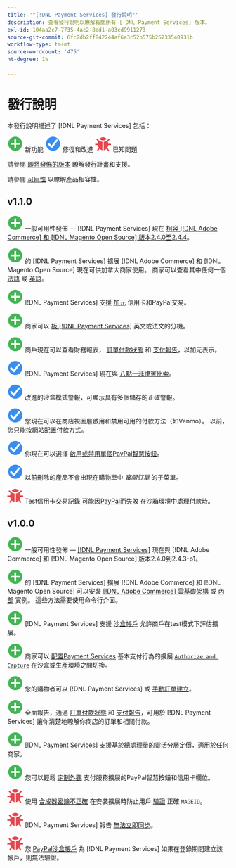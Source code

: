 ```yaml
---
title: '"[!DNL Payment Services] 發行說明"'
description: 查看發行說明以瞭解有關所有 [!DNL Payment Services] 版本。
exl-id: 104aa2c7-7735-4ac2-8ed1-a03cd9911273
source-git-commit: 6fc2db2ff842244af6a3c52b575b26233540931b
workflow-type: tm+mt
source-wordcount: '475'
ht-degree: 1%

---
```


# 發行說明

本發行說明描述了 [!DNL Payment Services] 包括：

![新建](../assets/new.svg) 新功能
![已修復問題](../assets/fix.svg) 修復和改進
![已知問題](../assets/bug.svg) 已知問題

請參閱 [即將發佈的版本](https://devdocs.magento.com/release/) 瞭解發行計畫和支援。

請參閱 [可用性](https://devdocs.magento.com/release/availability.html) 以瞭解產品相容性。

## v1.1.0

![新建](../assets/new.svg)<!-- Issue PAY-2127 --> 一般可用性發佈 — [!DNL Payment Services] 現在 [相容 [!DNL Adobe Commerce] 和 [!DNL Magento Open Source] 版本2.4.0至2.4.4](https://devdocs.magento.com/release/availability.html#compatibility)。

![新建](../assets/new.svg)<!-- Issue PAY-2682 --> 的 [!DNL Payment Services] 擴展 [!DNL Adobe Commerce] 和 [!DNL Magento Open Source] 現在可供加拿大商家使用。 商家可以查看其中任何一個 [法語](https://experienceleague.adobe.com/docs/commerce-merchant-services/payment-services/overview.md#accepted-credit-cards-and-currencies) 或 [英語](https://experienceleague.adobe.com/docs/commerce-merchant-services/payment-services/overview.md#accepted-credit-cards-and-currencies)。

![新建](../assets/new.svg)<!-- Issue PAY-2681 --> [!DNL Payment Services] 支援 [加元](overview.md#accepted-credit-cards-and-currencies) 信用卡和PayPal交易。

![新建](../assets/new.svg)<!-- Issue PAY-2680 --> 商家可以 [板 [!DNL Payment Services]](onboard.md) 英文或法文的分機。

![新建](../assets/new.svg)<!-- Issue PAY-2678 --> 商戶現在可以查看財務報表， [訂單付款狀態](order-payment-status.md) 和 [支付報告](payouts.md)，以加元表示。

![已修復問題](../assets/fix.svg)<!-- Issue PAY-2710 --> [!DNL Payment Services] 現在與 [八點一菲律賓比索](https://www.php.net/releases/8.1/en.php)。

![已修復問題](../assets/fix.svg)<!-- Issue PAY-3017 --> 改進的沙盒模式警報，可顯示具有多個儲存的正確警報。

![已修復問題](../assets/fix.svg)<!-- Issue PAY-2742 --> 您現在可以在商店視圖層啟用和禁用可用的付款方法（如Venmo）。 以前，您只能按網站配置付款方式。

![已修復問題](../assets/fix.svg)<!-- Issue PAY-2277 --> 你現在可以選擇 [啟用或禁用單個PayPal智慧按鈕](settings.md#paypal-smart-buttons)。

![已修復問題](../assets/fix.svg)<!-- Issue PAY-2561 --> 以前刪除的產品不會出現在購物車中 _審閱訂單_ 的子菜單。

![已知問題](../assets/bug.svg)<!-- Issue PAY-2842 --> Test信用卡交易記錄 [可能因PayPal而失敗](https://support.magento.com/hc/en-us/articles/5201041963917) 在沙箱環境中處理付款時。

## v1.0.0

![新建](../assets/new.svg)<!-- Issue PAY-2127 --> 一般可用性發佈 — [[!DNL Payment Services]](https://marketplace.magento.com/magento-payment-services.html) 現在與 [!DNL Adobe Commerce] 和 [!DNL Magento Open Source] 版本2.4.0到2.4.3-p1。

![新建](../assets/new.svg)<!-- Issue PAY-124 --> 的 [!DNL Payment Services] 擴展 [!DNL Adobe Commerce] 和 [!DNL Magento Open Source] 可以安裝 [[!DNL Adobe Commerce] 雲基礎架構](install.md#adobe-commerce-on-cloud-infrastructure) 或 [內部](install.md#on-premises) 實例。 這些方法需要使用命令行介面。

![新建](../assets/new.svg)<!-- Issue PAY-1986 --> [!DNL Payment Services] 支援 [沙盒帳戶](sandbox.md) 允許商戶在test模式下評估擴展。

![新建](../assets/new.svg)<!-- Issue PAY-666 --> 商家可以 [配置Payment Services](settings.md) 基本支付行為的擴展 [`Authorize and Capture`](production.md#set-payment-services-as-payment-method) 在沙盒或生產環境之間切換。

![新建](../assets/new.svg)<!-- Issue PAY-780 --> 您的購物者可以 [!DNL Payment Services] 或 [手動訂單建立](create-order.md)。

![新建](../assets/new.svg)<!-- Issue PAY-1856 --> 全面報告，通過 [訂單付款狀態](order-payment-status.md) 和 [支付報告](payouts.md)，可用於 [!DNL Payment Services] 讓你清楚地瞭解你商店的訂單和相關付款。

![新建](../assets/new.svg)<!-- Issue PAY-311 --> [!DNL Payment Services] 支援基於總處理量的靈活分層定價，適用於任何商家。

![新建](../assets/new.svg)<!-- Issue PAY-1443 --> 您可以輕鬆 [定制外觀](payments-options.md) 支付服務擴展的PayPal智慧按鈕和信用卡欄位。

![已知問題](../assets/bug.svg)<!-- Issue PAY-2473 --> 使用 [合成器密鑰不正確](https://support.magento.com/hc/en-us/articles/4406603542541) 在安裝擴展時防止用戶 [驗證](https://devdocs.magento.com/guides/v2.4/install-gde/prereq/connect-auth.html) 正確 `MAGEID`。

![已知問題](../assets/bug.svg)<!-- Issue PAY-2474 --> [!DNL Payment Services] 報告 [無法立即同步](https://support.magento.com/hc/en-us/articles/4406114741517)。

![已知問題](../assets/bug.svg)<!-- Issue PAY-2475 --> 您 [PayPal沙盒帳戶](https://support.magento.com/hc/en-us/articles/4406954952461) 為 [!DNL Payment Services] 如果在登錄期間建立該帳戶，則無法驗證。
